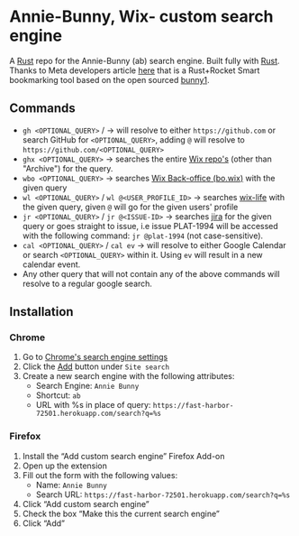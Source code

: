 # Annie-Bunny, Wix- custom search engine
A [Rust](https://github.com/rust-lang/rust) repo for the Annie-Bunny (ab) search engine.
Built fully with [Rust](https://github.com/rust-lang/rust).
<br/>
Thanks to Meta developers article [here](https://developers.facebook.com/blog/post/2020/06/03/build-smart-bookmarking-tool-rust-rocket/) that is a Rust+Rocket Smart bookmarking tool based on the open sourced [bunny1](https://github.com/ccheever/bunny1).
## Commands
- `gh <OPTIONAL_QUERY>` / -> will resolve to either `https://github.com` or search GitHub for `<OPTIONAL_QUERY>`, adding `@` will resolve to `https://github.com/<OPTIONAL_QUERY>`
- `ghx <OPTIONAL_QUERY>` -> searches the entire [Wix repo's](https://github.com/search?q=org%3Awix+org%3Awix-p+org%3Awix-private+org%3Awix-playground+org%3Awix-platform+org%3Awix-system+org%3Awix-incubator) (other than "Archive") for the query.
- `wbo <OPTIONAL_QUERY>` -> searches [Wix Back-office (bo.wix)](https://bo.wix.com) with the given query
- `wl <OPTIONAL_QUERY>` / `wl @<USER_PROFILE_ID>` -> searches [wix-life](https://wix-life.com) with the given query, given `@` will go for the given users' profile
- `jr <OPTIONAL_QUERY>` / `jr @<ISSUE-ID>` -> searches [jira](https://jira.wixpress.com/) for the given query or goes straight to issue, i.e issue PLAT-1994 will be accessed with the following command: `jr @plat-1994` (not case-sensitive).
- `cal <OPTIONAL_QUERY>` / `cal ev` -> will resolve to either Google Calendar or search `<OPTIONAL_QUERY>` within it. Using `ev` will result in a new calendar event.
- Any other query that will not contain any of the above commands will resolve to a regular google search.

## Installation
### Chrome
1. Go to [Chrome's search engine settings](chrome://settings/searchEngines)
2. Click the [Add]() button under `Site search`
3. Create a new search engine with the following attributes:
   - Search Engine: `Annie Bunny`<br/>
   - Shortcut: `ab`<br/>
   - URL with %s in place of query: `https://fast-harbor-72501.herokuapp.com/search?q=%s`
### Firefox
1. Install the “Add custom search engine” Firefox Add-on
2. Open up the extension
3. Fill out the form with the following values:
   - Name: `Annie Bunny`
   - Search URL: `https://fast-harbor-72501.herokuapp.com/search?q=%s`
4. Click “Add custom search engine”
5. Check the box “Make this the current search engine”
6. Click “Add”
